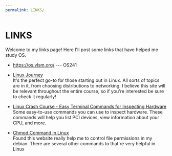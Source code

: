 ```yaml
---
permalink: LINKS/
---
```


# LINKS

Welcome to my links page! Here I'll post some links that have helped me 
study OS.

* <https://os.vlsm.org/> --- OS241

* [Linux Journey](https://linuxjourney.com/)<br>
It's the perfect go-to for those starting out in Linux. 
All sorts of topics are in it, from choosing distributions to networking. 
I believe this site will be relevant throughout the entire course, 
so if you're interested be sure to check it regularly!

* [Linux Crash Course - Easy Terminal Commands for Inspecting Hardware](https://youtu.be/oGyJr-iUwt8?si=59V2boc0XfmlFekg)<br>
Some easy-to-use commands you can use to inspect hardware. 
These commands will help you list PCI devices, view information about your CPU, and more.

* [Chmod Command in Linux](https://www.howtogeek.com/437958/how-to-use-the-chmod-command-on-linux/)<br>
Found this website really help me to control file permissions in my debian.
There are several other commands to that're very helpful in  Linux
